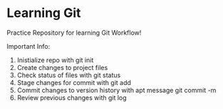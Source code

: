 # Learning Git

Practice Repository for learning Git Workflow!

Important Info:

1. Inistialize repo with git init
2. Create changes to project files
3. Check status of files with git status
4. Stage changes for commit with git add
5. Commit changes to version history with apt message git commit -m
6. Review previous changes with git log
